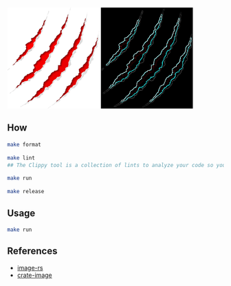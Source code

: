 ![rust-image-original](images.png "original")
![rust-image-edge-detection](output.png "output")

## How 

```bash
make format
```

```bash
make lint 
## The Clippy tool is a collection of lints to analyze your code so you can catch common mistakes and improve your Rust code.
```

```bash
make run
```

```bash
make release
```

## Usage
```bash
make run
```

## References
* [image-rs](https://github.com/image-rs/image)
* [crate-image](https://crates.io/crates/image)
